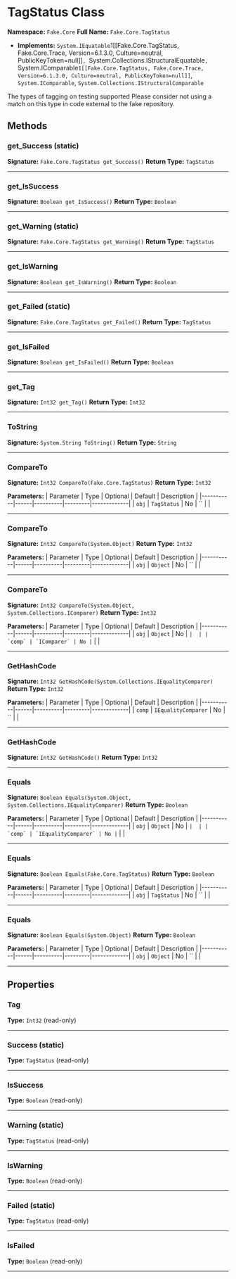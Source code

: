 # TagStatus Class

**Namespace:** `Fake.Core`
**Full Name:** `Fake.Core.TagStatus`
- **Implements:** `System.IEquatable`1[[Fake.Core.TagStatus, Fake.Core.Trace, Version=6.1.3.0, Culture=neutral, PublicKeyToken=null]]`, `System.Collections.IStructuralEquatable`, `System.IComparable`1[[Fake.Core.TagStatus, Fake.Core.Trace, Version=6.1.3.0, Culture=neutral, PublicKeyToken=null]]`, `System.IComparable`, `System.Collections.IStructuralComparable`

The types of tagging on testing supported
 Please consider not using a match on this type in code external to the fake repository.

## Methods

### get_Success (static)

**Signature:** `Fake.Core.TagStatus get_Success()`
**Return Type:** `TagStatus`

---

### get_IsSuccess

**Signature:** `Boolean get_IsSuccess()`
**Return Type:** `Boolean`

---

### get_Warning (static)

**Signature:** `Fake.Core.TagStatus get_Warning()`
**Return Type:** `TagStatus`

---

### get_IsWarning

**Signature:** `Boolean get_IsWarning()`
**Return Type:** `Boolean`

---

### get_Failed (static)

**Signature:** `Fake.Core.TagStatus get_Failed()`
**Return Type:** `TagStatus`

---

### get_IsFailed

**Signature:** `Boolean get_IsFailed()`
**Return Type:** `Boolean`

---

### get_Tag

**Signature:** `Int32 get_Tag()`
**Return Type:** `Int32`

---

### ToString

**Signature:** `System.String ToString()`
**Return Type:** `String`

---

### CompareTo

**Signature:** `Int32 CompareTo(Fake.Core.TagStatus)`
**Return Type:** `Int32`

**Parameters:**
| Parameter | Type | Optional | Default | Description |
|-----------|------|----------|---------|-------------|
| `obj` | `TagStatus` | No | `` |  |

---

### CompareTo

**Signature:** `Int32 CompareTo(System.Object)`
**Return Type:** `Int32`

**Parameters:**
| Parameter | Type | Optional | Default | Description |
|-----------|------|----------|---------|-------------|
| `obj` | `Object` | No | `` |  |

---

### CompareTo

**Signature:** `Int32 CompareTo(System.Object, System.Collections.IComparer)`
**Return Type:** `Int32`

**Parameters:**
| Parameter | Type | Optional | Default | Description |
|-----------|------|----------|---------|-------------|
| `obj` | `Object` | No | `` |  |
| `comp` | `IComparer` | No | `` |  |

---

### GetHashCode

**Signature:** `Int32 GetHashCode(System.Collections.IEqualityComparer)`
**Return Type:** `Int32`

**Parameters:**
| Parameter | Type | Optional | Default | Description |
|-----------|------|----------|---------|-------------|
| `comp` | `IEqualityComparer` | No | `` |  |

---

### GetHashCode

**Signature:** `Int32 GetHashCode()`
**Return Type:** `Int32`

---

### Equals

**Signature:** `Boolean Equals(System.Object, System.Collections.IEqualityComparer)`
**Return Type:** `Boolean`

**Parameters:**
| Parameter | Type | Optional | Default | Description |
|-----------|------|----------|---------|-------------|
| `obj` | `Object` | No | `` |  |
| `comp` | `IEqualityComparer` | No | `` |  |

---

### Equals

**Signature:** `Boolean Equals(Fake.Core.TagStatus)`
**Return Type:** `Boolean`

**Parameters:**
| Parameter | Type | Optional | Default | Description |
|-----------|------|----------|---------|-------------|
| `obj` | `TagStatus` | No | `` |  |

---

### Equals

**Signature:** `Boolean Equals(System.Object)`
**Return Type:** `Boolean`

**Parameters:**
| Parameter | Type | Optional | Default | Description |
|-----------|------|----------|---------|-------------|
| `obj` | `Object` | No | `` |  |

---

## Properties

### Tag

**Type:** `Int32` (read-only)

---

### Success (static)

**Type:** `TagStatus` (read-only)

---

### IsSuccess

**Type:** `Boolean` (read-only)

---

### Warning (static)

**Type:** `TagStatus` (read-only)

---

### IsWarning

**Type:** `Boolean` (read-only)

---

### Failed (static)

**Type:** `TagStatus` (read-only)

---

### IsFailed

**Type:** `Boolean` (read-only)

---